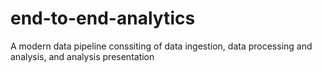 # end-to-end-analytics
A modern data pipeline conssiting of data ingestion, data processing and analysis, and analysis presentation
